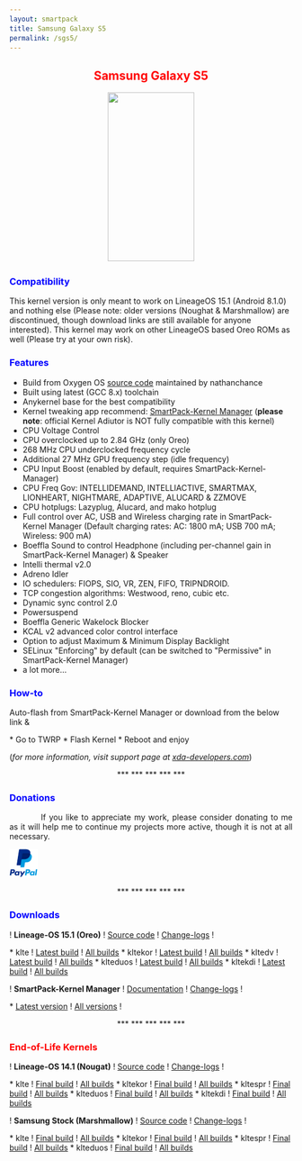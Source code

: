 ```yaml
---
layout: smartpack
title: Samsung Galaxy S5
permalink: /sgs5/
---
```


<style>
    tab1 { padding-left: 4em; }
</style>

<h2 style="color: red; text-align: center">Samsung Galaxy S5</h2>

<p style="text-align: center;"><img src="https://wiki.lineageos.org/images/devices/klte.png" alt="" width="154" height="300" /></p>

<h3 style="color: blue">Compatibility</h3>
<p>This kernel version is only meant to work on LineageOS 15.1 (Android 8.1.0) and nothing else (Please note: older versions (Noughat & Marshmallow) are discontinued, though download links are still available for anyone interested). This kernel may work on other LineageOS based Oreo ROMs as well (Please try at your own risk).</p>

<h3 style="color: blue">Features</h3>

* Build from Oxygen OS <a href="https://github.com/android-linux-stable/op5/" target="_blank">source code</a> maintained by nathanchance
* Built using latest (GCC 8.x) toolchain
* Anykernel base for the best compatibility
* Kernel tweaking app recommend: <a href="https://sunilpaulmathew.github.io/spkm/" target="_blank">SmartPack-Kernel Manager</a> (<strong>please note</strong>: official Kernel Adiutor is NOT fully compatible with this kernel)
* CPU Voltage Control
* CPU overclocked up to 2.84 GHz (only Oreo)
* 268 MHz CPU underclocked frequency cycle
* Additional 27 MHz GPU frequency step (idle frequency)
* CPU Input Boost (enabled by default, requires SmartPack-Kernel-Manager)
* CPU Freq Gov: INTELLIDEMAND, INTELLIACTIVE, SMARTMAX, LIONHEART, NIGHTMARE, ADAPTIVE, ALUCARD & ZZMOVE
* CPU hotplugs: Lazyplug, Alucard, and mako hotplug
* Full control over AC, USB and Wireless charging rate in SmartPack-Kernel Manager (Default charging rates: AC: 1800 mA; USB 700 mA; Wireless: 900 mA)
* Boeffla Sound to control Headphone (including per-channel gain in SmartPack-Kernel Manager) & Speaker
* Intelli thermal v2.0 
* Adreno Idler
* IO schedulers: FIOPS, SIO, VR, ZEN, FIFO, TRIPNDROID.
* TCP congestion algorithms: Westwood, reno, cubic etc.
* Dynamic sync control 2.0
* Powersuspend
* Boeffla Generic Wakelock Blocker
* KCAL v2 advanced color control interface
* Option to adjust Maximum & Minimum Display Backlight
* SELinux "Enforcing" by default (can be switched to "Permissive" in SmartPack-Kernel Manager)
* a lot more...

<h3 style="color: blue">How-to</h3>
<p>Auto-flash from SmartPack-Kernel Manager or download from the below link &</p>
* Go to TWRP
* Flash Kernel
* Reboot and enjoy

<p>(<i>for more information, visit support page at <a href="https://forum.xda-developers.com/galaxy-s5/unified-development/kernel-project-kltexxx-t3564206" target="_blank">xda-developers.com</a></i>)</p>

<p style="text-align: center;">*** *** *** *** ***</p>

<h3 style="color: blue">Donations</h3>

<p style="text-align: justify;"><tab1>If you like to appreciate my work, please consider donating to me as it will help me to continue my projects more active, though it is not at all necessary.</tab1></p>

<p><a href="https://www.paypal.me/sunilpaulmathew" target="_blank"><img src="https://github.com/sunilpaulmathew/sunilpaulmathew.github.io/blob/master/asset/pic005.png?raw=true" alt="" width="50" height="50" /></a></p>

<p style="text-align: center;">*** *** *** *** ***</p>

<h3 style="color: blue">Downloads</h3>

<p>! <strong>Lineage-OS 15.1 (Oreo)</strong> ! <a href="https://github.com/SmartPack/SmartPack-Kernel-Project_kltexxx/tree/Oreo" target="_blank">Source code</a> ! <a href="https://raw.githubusercontent.com/SmartPack/SmartPack-Kernel-Project_kltexxx/Oreo/change-logs.md" target="_blank">Change-logs</a> !</p>
* klte ! <a href="https://github.com/SmartPack/SmartPack-Kernel-Project_kltexxx/blob/Oreo/kernel-release/SmartPack-Kernel-klte.zip?raw=true">Latest build</a> ! <a href="https://androidfilehost.com/?w=files&flid=278281" target="_blank">All builds</a>
* kltekor ! <a href="https://github.com/SmartPack/SmartPack-Kernel-Project_kltexxx/blob/Oreo/kernel-release/SmartPack-Kernel-kltekor.zip?raw=true">Latest build</a> ! <a href="https://androidfilehost.com/?w=files&flid=278282" target="_blank">All builds</a>
* kltedv ! <a href="https://github.com/SmartPack/SmartPack-Kernel-Project_kltexxx/blob/Oreo/kernel-release/SmartPack-Kernel-kltedv.zip?raw=true">Latest build</a> ! <a href="https://androidfilehost.com/?w=files&flid=278283" target="_blank">All builds</a>
* klteduos ! <a href="https://github.com/SmartPack/SmartPack-Kernel-Project_kltexxx/blob/Oreo/kernel-release/SmartPack-Kernel-klteduos.zip?raw=true">Latest build</a> ! <a href="https://androidfilehost.com/?w=files&flid=278284" target="_blank">All builds</a>
* kltekdi ! <a href="https://github.com/SmartPack/SmartPack-Kernel-Project_kltexxx/blob/Oreo/kernel-release/SmartPack-Kernel-kltekdi.zip?raw=true">Latest build</a> ! <a href="https://androidfilehost.com/?w=files&flid=278285" target="_blank">All builds</a>

<p>! <strong>SmartPack-Kernel Manager</strong> ! <a href="https://github.com/SmartPack/SmartPack-Kernel-Manager/wiki" target="_blank">Documentation</a> ! <a href="https://raw.githubusercontent.com/SmartPack/SmartPack-Kernel-Manager/master/change-logs.md" target="_blank">Change-logs</a> !</p>
* <a href="https://github.com/SmartPack/SmartPack-Kernel-Manager/blob/master/download/com.smartpack.kernelmanager.apk?raw=true" target="_blank">Latest version</a> ! <a href="https://github.com/SmartPack/SmartPack-Kernel-Manager/releases/" target="_blank">All versions</a> !

<p style="text-align: center;">*** *** *** *** ***</p>

<h3 style="color: red">End-of-Life Kernels</h3>

<p>! <strong>Lineage-OS 14.1 (Nougat)</strong> ! <a href="https://github.com/SmartPack/SmartPack-Kernel-Project_kltexxx/tree/Nougat" target="_blank">Source code</a> ! <a href="https://raw.githubusercontent.com/SmartPack/SmartPack-Kernel-Project_kltexxx/Nougat/change-logs.md" target="_blank">Change-logs</a> !</p>
* klte ! <a href="https://github.com/SmartPack/SmartPack-Kernel-Project_kltexxx/blob/Nougat/kernel-release/SmartPack-Kernel-klte.zip?raw=true">Final build</a> ! <a href="https://androidfilehost.com/?w=files&flid=227310" target="_blank">All builds</a>
* kltekor ! <a href="https://github.com/SmartPack/SmartPack-Kernel-Project_kltexxx/blob/Nougat/kernel-release/SmartPack-Kernel-kltekor.zip?raw=true">Final build</a> ! <a href="https://androidfilehost.com/?w=files&flid=227315" target="_blank">All builds</a>
* kltespr ! <a href="https://github.com/SmartPack/SmartPack-Kernel-Project_kltexxx/blob/Nougat/kernel-release/SmartPack-Kernel-kltespr.zip?raw=true">Final build</a> ! <a href="https://androidfilehost.com/?w=files&flid=227317" target="_blank">All builds</a>
* klteduos ! <a href="https://github.com/SmartPack/SmartPack-Kernel-Project_kltexxx/blob/Nougat/kernel-release/SmartPack-Kernel-klteduos.zip?raw=true">Final build</a> ! <a href="https://androidfilehost.com/?w=files&flid=227316" target="_blank">All builds</a>
* kltekdi ! <a href="https://github.com/SmartPack/SmartPack-Kernel-Project_kltexxx/blob/Nougat/kernel-release/SmartPack-Kernel-kltekdi.zip?raw=true">Final build</a> ! <a href="https://androidfilehost.com/?w=files&flid=251637" target="_blank">All builds</a>

<p>! <strong>Samsung Stock (Marshmallow)</strong> ! <a href="https://github.com/SmartPack/SmartPack-Kernel-Project_kltexxx/tree/stock" target="_blank">Source code</a> ! <a href="https://raw.githubusercontent.com/SmartPack/SmartPack-Kernel-Project_kltexxx/stock/change-logs.md" target="_blank">Change-logs</a> !</p>
* klte ! <a href="https://github.com/SmartPack/SmartPack-Kernel-Project_kltexxx/blob/stock/kernel-release/SmartPack-Kernel-klte.zip?raw=true">Final build</a> ! <a href="https://androidfilehost.com/?w=files&flid=177762" target="_blank">All builds</a>
* kltekor ! <a href="https://github.com/SmartPack/SmartPack-Kernel-Project_kltexxx/blob/stock/kernel-release/SmartPack-Kernel-kltekor.zip?raw=true">Final build</a> ! <a href="https://androidfilehost.com/?w=files&flid=177764" target="_blank">All builds</a>
* kltespr ! <a href="https://github.com/SmartPack/SmartPack-Kernel-Project_kltexxx/blob/stock/kernel-release/SmartPack-Kernel-kltespr.zip?raw=true">Final build</a> ! <a href="https://androidfilehost.com/?w=files&flid=177768" target="_blank">All builds</a>
* klteduos ! <a href="https://github.com/SmartPack/SmartPack-Kernel-Project_kltexxx/blob/stock/kernel-release/SmartPack-Kernel-klteduos.zip?raw=true">Final build</a> ! <a href="https://androidfilehost.com/?w=files&flid=177765" target="_blank">All builds</a>
